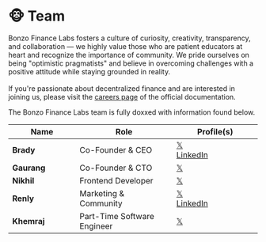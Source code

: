 # 🐵 Team

Bonzo Finance Labs fosters a culture of curiosity, creativity, transparency, and collaboration — we highly value those who are patient educators at heart and recognize the importance of community. We pride ourselves on being "optimistic pragmatists" and believe in overcoming challenges with a positive attitude while staying grounded in reality.\
\
If you're passionate about  decentralized finance and are interested in joining us, please visit the [careers page](careers.md) of the official documentation.

The Bonzo Finance Labs team is fully doxxed with information found below.

<table><thead><tr><th width="161">Name</th><th width="252">Role</th><th width="221">Profile(s)</th></tr></thead><tbody><tr><td><strong>Brady</strong></td><td>Co-Founder &#x26; CEO</td><td><a href="https://www.x.com/bmgentile">𝕏</a><br><a href="https://www.linkedin.com/in/bradygentile">LinkedIn</a> </td></tr><tr><td><strong>Gaurang</strong> </td><td>Co-Founder &#x26; CTO</td><td><a href="https://x.com/gaurangtorvekar">𝕏</a></td></tr><tr><td><strong>Nikhil</strong> </td><td>Frontend Developer</td><td><a href="https://twitter.com/NikhilBAsrani">𝕏</a></td></tr><tr><td><strong>Renly</strong></td><td>Marketing &#x26; Community</td><td><a href="https://twitter.com/r3n__ly">𝕏</a><br><a href="https://www.linkedin.com/in/renly-smith-883223278/">LinkedIn</a></td></tr><tr><td><strong>Khemraj</strong></td><td>Part-Time Software Engineer</td><td><a href="https://x.com/khemraj_a">𝕏</a></td></tr></tbody></table>
